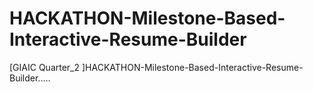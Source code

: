 # HACKATHON-Milestone-Based-Interactive-Resume-Builder
[GIAIC Quarter_2 ]HACKATHON-Milestone-Based-Interactive-Resume-Builder.....

